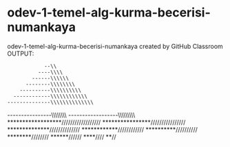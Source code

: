 # odev-1-temel-alg-kurma-becerisi-numankaya
odev-1-temel-alg-kurma-becerisi-numankaya created by GitHub Classroom
OUTPUT:

                --\\
              ----\\\\
            ------\\\\\\
          --------\\\\\\\\
        ----------\\\\\\\\\\
      ------------\\\\\\\\\\\\
    --------------\\\\\\\\\\\\\\
  ----------------\\\\\\\\\\\\\\\\
------------------\\\\\\\\\\\\\\\\\\
******************//////////////////
  ****************////////////////
    **************//////////////
      ************////////////
        **********//////////
          ********////////
            ******//////
              ****////
                **//

 
